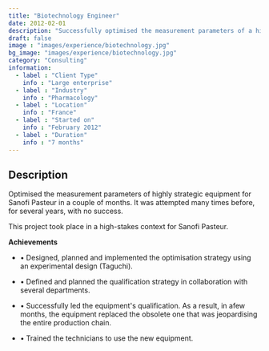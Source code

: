 ```yaml
---
title: "Biotechnology Engineer"
date: 2012-02-01
description: "Successfully optimised the measurement parameters of a highly strategic equipment for Sanofi Pasteur"
draft: false
image : "images/experience/biotechnology.jpg"
bg_image: "images/experience/biotechnology.jpg"
category: "Consulting"
information:
  - label : "Client Type"
    info : "Large enterprise"
  - label : "Industry"
    info : "Pharmacology"  
  - label : "Location"
    info : "France"
  - label : "Started on"
    info : "February 2012"
  - label : "Duration"
    info : "7 months"
---
```

## Description

Optimised the measurement parameters of highly strategic equipment for Sanofi Pasteur in a couple of months. It was attempted many times before, for several years, with no success.

This project took place in a high-stakes context for Sanofi Pasteur.

**Achievements**
- • Designed, planned and implemented the optimisation strategy using an experimental design (Taguchi).

- • Defined and planned the qualification strategy in collaboration with several departments.
- • Successfully led the equipment's qualification. As a result, in afew months, the equipment replaced the obsolete one that was jeopardising the entire production chain.
- • Trained the technicians to use the new equipment.
